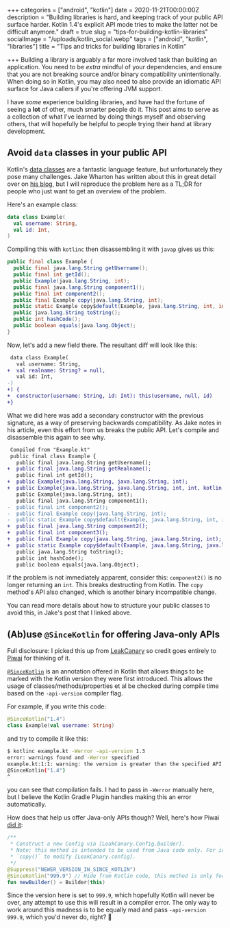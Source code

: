+++
categories = ["android", "kotlin"]
date = 2020-11-21T00:00:00Z
description = "Building libraries is hard, and keeping track of your public API surface harder. Kotlin 1.4's explicit API mode tries to make the latter not be difficult anymore."
draft = true
slug = "tips-for-building-kotlin-libraries"
socialImage = "/uploads/kotlin_social.webp"
tags = ["android", "kotlin", "libraries"]
title = "Tips and tricks for building libraries in Kotlin"

+++
Building a library is arguably a far more involved task than building an application. You need to be _extra_ mindful of your dependencies, and ensure that you are not breaking source and/or binary compatibility unintentionally. When doing so in Kotlin, you may also need to also provide an idiomatic API surface for Java callers if you're offering JVM support.

I have _some_ experience building libraries, and have had the fortune of seeing a **lot** of other, much smarter people do it. This post aims to serve as a collection of what I've learned by doing things myself and observing others, that will hopefully be helpful to people trying their hand at library development.

## Avoid `data` classes in your public API

Kotlin's [data classes](https://kotlinlang.org/docs/reference/data-classes.html#data-classes) are a fantastic language feature, but unfortunately they pose many challenges. Jake Wharton has written about this in great detail over on [his blog](https://jakewharton.com/public-api-challenges-in-kotlin/), but I will reproduce the problem here as a TL;DR for people who just want to get an overview of the problem.

Here's an example class:

```kotlin
data class Example(
  val username: String,
  val id: Int,
)
```

Compiling this with `kotlinc` then disassembling it with `javap` gives us this:

```java
public final class Example {
  public final java.lang.String getUsername();
  public final int getId();
  public Example(java.lang.String, int);
  public final java.lang.String component1();
  public final int component2();
  public final Example copy(java.lang.String, int);
  public static Example copy$default(Example, java.lang.String, int, int, java.lang.Object);
  public java.lang.String toString();
  public int hashCode();
  public boolean equals(java.lang.Object);
}
```

Now, let's add a new field there. The resultant diff will look like this:

```diff
 data class Example(
   val username: String,
+  val realname: String? = null,
   val id: Int,
-)
+) {
+  constructor(username: String, id: Int): this(username, null, id)
+}
```

What we did here was add a secondary constructor with the previous signature, as a way of preserving backwards compatibility. As Jake notes in his article, even this effort from us breaks the public API. Let's compile and disassemble this again to see why.

```diff
 Compiled from "Example.kt"
 public final class Example {
   public final java.lang.String getUsername();
+  public final java.lang.String getRealname();
   public final int getId();
+  public Example(java.lang.String, java.lang.String, int);
+  public Example(java.lang.String, java.lang.String, int, int, kotlin.jvm.internal.DefaultConstructorMarker);
   public Example(java.lang.String, int);
   public final java.lang.String component1();
-  public final int component2();
-  public final Example copy(java.lang.String, int);
-  public static Example copy$default(Example, java.lang.String, int, int, java.lang.Object);
+  public final java.lang.String component2();
+  public final int component3();
+  public final Example copy(java.lang.String, java.lang.String, int);
+  public static Example copy$default(Example, java.lang.String, java.lang.String, int, int, java.lang.Object);
   public java.lang.String toString();
   public int hashCode();
   public boolean equals(java.lang.Object);
```

If the problem is not immediately apparent, consider this: `component2()` is no longer returning an `int`. This breaks destructing from Kotlin. The `copy` method's API also changed, which is another binary incompatible change.

You can read more details about how to structure your public classes to avoid this, in Jake's post that I linked above.

## (Ab)use `@SinceKotlin` for offering Java-only APIs

Full disclosure: I picked this up from [LeakCanary](https://github.com/square/leakcanary) so credit goes entirely to [Piwai](https://twitter.com/piwai) for thinking of it.

[`@SinceKotlin`](https://kotlinlang.org/api/latest/jvm/stdlib/kotlin/-since-kotlin/) is an annotation offered in Kotlin that allows things to be marked with the Kotlin version they were first introduced. This allows the usage of classes/methods/properties et al be checked during compile time based on the `-api-version` compiler flag.

For example, if you write this code:

```kotlin
@SinceKotlin("1.4")
class Example(val username: String)
```

and try to compile it like this:

```bash
$ kotlinc example.kt -Werror -api-version 1.3
error: warnings found and -Werror specified
example.kt:1:1: warning: the version is greater than the specified API version 1.3
@SinceKotlin("1.4")
^
```

you can see that compilation fails. I had to pass in `-Werror` manually here, but I believe the Kotlin Gradle Plugin handles making this an error automatically.

How does that help us offer Java-only APIs though? Well, here's how Piwai [did it](https://github.com/square/leakcanary/blob/69d54f36ed9d3204624d214835ba99898665a346/leakcanary-android-core/src/main/java/leakcanary/LeakCanary.kt#L177-L184):

```kotlin
/**
 * Construct a new Config via [LeakCanary.Config.Builder].
 * Note: this method is intended to be used from Java code only. For idiomatic Kotlin use
 * `copy()` to modify [LeakCanary.config].
 */
@Suppress("NEWER_VERSION_IN_SINCE_KOTLIN")
@SinceKotlin("999.9") // Hide from Kotlin code, this method is only for Java code
fun newBuilder() = Builder(this)
```

Since the version here is set to `999.9`, which hopefully Kotlin will never be over, any attempt to use this will result in a compiler error. The only way to work around this madness is to be equally mad and pass `-api-version 999.9`, which you'd never do, right? 😬
